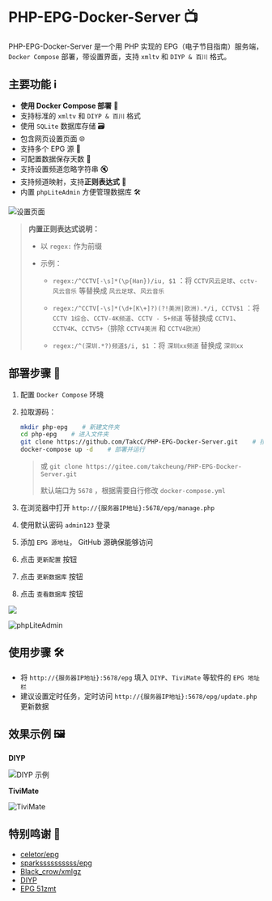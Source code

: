 # PHP-EPG-Docker-Server 📺

PHP-EPG-Docker-Server 是一个用 PHP 实现的 EPG（电子节目指南）服务端， `Docker Compose` 部署，带设置界面，支持 `xmltv` 和 `DIYP & 百川` 格式。

## 主要功能 ℹ️
- **使用 Docker Compose 部署** 🐳
- 支持标准的 `xmltv` 和 `DIYP & 百川` 格式
- 使用 `SQLite` 数据库存储 🗃️
- 包含网页设置页面 🌐
- 支持多个 EPG 源 📡
- 可配置数据保存天数 📅
- 支持设置频道忽略字符串 🔇
- 支持频道映射，支持**正则表达式** 🔄
- 内置 `phpLiteAdmin` 方便管理数据库 🛠️

![设置页面](https://github.com/user-attachments/assets/97170f7c-cf17-48c7-a272-d4b620963913)

> **内置正则表达式说明：**
> 
> - 以 `regex:` 作为前缀
> 
> - 示例：
> 
>   - `regex:/^CCTV[-\s]*(\p{Han})/iu, $1` ：将 `CCTV风云足球`、`cctv-风云音乐` 等替换成 `风云足球`、`风云音乐`
> 
>   - `regex:/^CCTV[-\s]*(\d+[K\+]?)(?!美洲|欧洲).*/i, CCTV$1` ：将 `CCTV 1综合`、`CCTV-4K频道`、`CCTV - 5+频道` 等替换成 `CCTV1`、`CCTV4K`、`CCTV5+`（排除 `CCTV4美洲` 和 `CCTV4欧洲`）
> 
>   - `regex:/^(深圳.*?)频道$/i, $1` ：将 `深圳xx频道` 替换成 `深圳xx`


## 部署步骤 🚀

1. 配置 `Docker Compose` 环境
2. 拉取源码：

   ```bash
   mkdir php-epg    # 新建文件夹
   cd php-epg    # 进入文件夹
   git clone https://github.com/TakcC/PHP-EPG-Docker-Server.git    # 拉取源码
   docker-compose up -d    # 部署并运行
   ```
   >
   > 或 `git clone https://gitee.com/takcheung/PHP-EPG-Docker-Server.git`
   >
   > 默认端口为 `5678` ，根据需要自行修改 `docker-compose.yml`
   >
3. 在浏览器中打开 `http://{服务器IP地址}:5678/epg/manage.php`
4. 使用默认密码 `admin123` 登录
5. 添加 `EPG 源地址`， GitHub 源确保能够访问
6. 点击 `更新配置` 按钮
7. 点击 `更新数据库` 按钮
8. 点击 `查看数据库` 按钮

<kbd><img src="https://github.com/user-attachments/assets/3f80c287-42f7-4766-8082-49ce57e40664"/></kbd>

![phpLiteAdmin](https://github.com/user-attachments/assets/b166eb69-d52f-42dd-aa45-388e28a82381)

## 使用步骤 🛠️
- 将 `http://{服务器IP地址}:5678/epg` 填入 `DIYP`、`TiviMate` 等软件的 `EPG 地址栏`
- 建议设置定时任务，定时访问 `http://{服务器IP地址}:5678/epg/update.php` 更新数据

## 效果示例 🖼️

**DIYP**

![DIYP 示例](https://github.com/user-attachments/assets/ef926713-f2e1-42b9-aed4-4c9f5c1af1da)

**TiviMate**

![TiviMate](https://github.com/user-attachments/assets/8fbaf4b9-c7b2-4b1a-b221-41d3954fbec8)

## 特别鸣谢 🙏
- [celetor/epg](https://github.com/celetor/epg)
- [sparkssssssssss/epg](https://github.com/sparkssssssssss/epg)
- [Black_crow/xmlgz](https://gitee.com/Black_crow/xmlgz)
- [DIYP](https://diyp.112114.xyz/)
- [EPG 51zmt](http://epg.51zmt.top:8000/)
